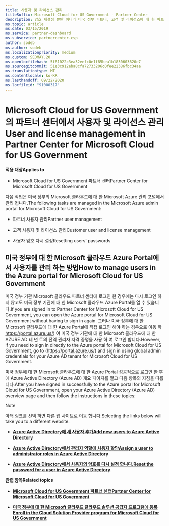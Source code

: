 ```yaml
---
title: 사용자 및 라이선스 관리
titleSuffix: Microsoft Cloud for US Government - Partner Center
description: 암호 재설정 뿐만 아니라 미국 정부 파트너, 고객 및 라이선스에 대 한 파트너 센터 Microsoft 클라우드를 관리 하는 방법 및 위치를 알아봅니다.
ms.topic: article
ms.date: 03/15/2019
ms.service: partner-dashboard
ms.subservice: partnercenter-csp
author: sodeb
ms.author: sodeb
ms.localizationpriority: medium
ms.custom: SEOMAY.20
ms.openlocfilehash: 5f81022c3ea32eefc0e1f85bea1b1830603620e7
ms.sourcegitcommit: 51e3c912eba8cfa72733206c0fee22386fbc34aa
ms.translationtype: MT
ms.contentlocale: ko-KR
ms.lasthandoff: 09/22/2020
ms.locfileid: "91000317"
---
```

# <a name="user-and-license-management-in-partner-center-for-microsoft-cloud-for-us-government"></a><span data-ttu-id="84a55-103">Microsoft Cloud for US Government의 파트너 센터에서 사용자 및 라이선스 관리</span><span class="sxs-lookup"><span data-stu-id="84a55-103">User and license management in Partner Center for Microsoft Cloud for US Government</span></span>

<span data-ttu-id="84a55-104">**적용 대상**</span><span class="sxs-lookup"><span data-stu-id="84a55-104">**Applies to**</span></span>

- <span data-ttu-id="84a55-105">Microsoft Cloud for US Government 파트너 센터</span><span class="sxs-lookup"><span data-stu-id="84a55-105">Partner Center for Microsoft Cloud for US Government</span></span>

<span data-ttu-id="84a55-106">다음 작업은 미국 정부의 Microsoft 클라우드에 대 한 Microsoft Azure 관리 포털에서 관리 됩니다.</span><span class="sxs-lookup"><span data-stu-id="84a55-106">The following tasks are managed in the Microsoft Azure admin portal for Microsoft Cloud for US Government:</span></span>

- <span data-ttu-id="84a55-107">파트너 사용자 관리</span><span class="sxs-lookup"><span data-stu-id="84a55-107">Partner user management</span></span>

- <span data-ttu-id="84a55-108">고객 사용자 및 라이선스 관리</span><span class="sxs-lookup"><span data-stu-id="84a55-108">Customer user and license management</span></span>

- <span data-ttu-id="84a55-109">사용자 암호 다시 설정</span><span class="sxs-lookup"><span data-stu-id="84a55-109">Resetting users' passwords</span></span>


## <a name="how-to-manage-users-in-the-azure-portal-for-microsoft-cloud-for-us-government"></a><span data-ttu-id="84a55-110">미국 정부에 대 한 Microsoft 클라우드 Azure Portal에서 사용자를 관리 하는 방법</span><span class="sxs-lookup"><span data-stu-id="84a55-110">How to manage users in the Azure portal for Microsoft Cloud for US Government</span></span>

<span data-ttu-id="84a55-111">미국 정부 기관 Microsoft 클라우드 파트너 센터에 로그인 한 경우에는 다시 로그인 하지 않고도 미국 정부 기관에 대 한 Microsoft 클라우드 Azure Portal를 열 수 있습니다.</span><span class="sxs-lookup"><span data-stu-id="84a55-111">If you are signed in to Partner Center for Microsoft Cloud for US Government, you can open the Azure portal for Microsoft Cloud for US Government without having to sign in again.</span></span> <span data-ttu-id="84a55-112">그러나 미국 정부에 대 한 Microsoft 클라우드에 대 한 Azure Portal에 직접 로그인 해야 하는 경우으로 이동 하 https://portal.azure.us/) 여 미국 정부 기관에 대 한 Microsoft 클라우드에 대 한 AZURE AD 테 넌 트의 전역 관리자 자격 증명을 사용 하 여 로그인 합니다.</span><span class="sxs-lookup"><span data-stu-id="84a55-112">However, if you need to sign in directly to the Azure portal for Microsoft Cloud for US Government, go to (https://portal.azure.us/) and sign in using global admin credentials for your Azure AD tenant for Microsoft Cloud for US Government.</span></span>

<span data-ttu-id="84a55-113">미국 정부에 대 한 Microsoft 클라우드에 대 한 Azure Portal 성공적으로 로그인 한 후에 Azure Active Directory (Azure AD) 개요 페이지를 열고 다음 항목의 지침을 따릅니다.</span><span class="sxs-lookup"><span data-stu-id="84a55-113">After you have signed in successfully to the Azure portal for Microsoft Cloud for US Government, open your Azure Active Directory (Azure AD) overview page and then follow the instructions in these topics:</span></span>

> [!NOTE]  
> <span data-ttu-id="84a55-114">아래 링크를 선택 하면 다른 웹 사이트로 이동 합니다.</span><span class="sxs-lookup"><span data-stu-id="84a55-114">Selecting the links below will take you to a different website.</span></span> 

-  [<span data-ttu-id="84a55-115">**Azure Active Directory에 새 사용자 추가**</span><span class="sxs-lookup"><span data-stu-id="84a55-115">**Add new users to Azure Active Directory**</span></span>](/azure/active-directory/active-directory-users-create-azure-portal)

-  [<span data-ttu-id="84a55-116">**Azure Active Directory에서 관리자 역할에 사용자 할당**</span><span class="sxs-lookup"><span data-stu-id="84a55-116">**Assign a user to administrator roles in Azure Active Directory**</span></span>](/azure/active-directory/active-directory-users-assign-role-azure-portal)

-  [<span data-ttu-id="84a55-117">**Azure Active Directory에서 사용자의 암호를 다시 설정 합니다.**</span><span class="sxs-lookup"><span data-stu-id="84a55-117">**Reset the password for a user in Azure Active Directory**</span></span>](/azure/active-directory/active-directory-users-reset-password-azure-portal)

<span data-ttu-id="84a55-118">**관련 항목**</span><span class="sxs-lookup"><span data-stu-id="84a55-118">**Related topics**</span></span>

-  [<span data-ttu-id="84a55-119">**Microsoft Cloud for US Government 파트너 센터**</span><span class="sxs-lookup"><span data-stu-id="84a55-119">**Partner Center for Microsoft Cloud for US Government**</span></span>](partner-center-for-microsoft-us-govt-cloud.md)

-  [<span data-ttu-id="84a55-120">**미국 정부에 대 한 Microsoft 클라우드 클라우드 솔루션 공급자 프로그램에 등록**</span><span class="sxs-lookup"><span data-stu-id="84a55-120">**Enroll in the Cloud Solution Provider program for Microsoft Cloud for US Government**</span></span>](enroll-in-csp-for-microsoft-us-govt-cloud.md)